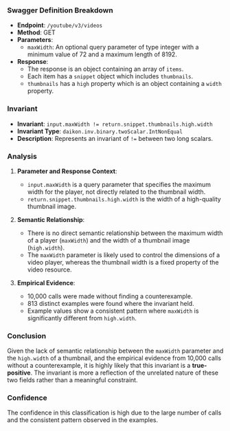 ### Swagger Definition Breakdown

- **Endpoint**: `/youtube/v3/videos`
- **Method**: GET
- **Parameters**:
  - `maxWidth`: An optional query parameter of type integer with a minimum value of 72 and a maximum length of 8192.
- **Response**:
  - The response is an object containing an array of `items`.
  - Each item has a `snippet` object which includes `thumbnails`.
  - `thumbnails` has a `high` property which is an object containing a `width` property.

### Invariant

- **Invariant**: `input.maxWidth != return.snippet.thumbnails.high.width`
- **Invariant Type**: `daikon.inv.binary.twoScalar.IntNonEqual`
- **Description**: Represents an invariant of `!=` between two long scalars.

### Analysis

1. **Parameter and Response Context**:
   - `input.maxWidth` is a query parameter that specifies the maximum width for the player, not directly related to the thumbnail width.
   - `return.snippet.thumbnails.high.width` is the width of a high-quality thumbnail image.

2. **Semantic Relationship**:
   - There is no direct semantic relationship between the maximum width of a player (`maxWidth`) and the width of a thumbnail image (`high.width`).
   - The `maxWidth` parameter is likely used to control the dimensions of a video player, whereas the thumbnail width is a fixed property of the video resource.

3. **Empirical Evidence**:
   - 10,000 calls were made without finding a counterexample.
   - 813 distinct examples were found where the invariant held.
   - Example values show a consistent pattern where `maxWidth` is significantly different from `high.width`.

### Conclusion

Given the lack of semantic relationship between the `maxWidth` parameter and the `high.width` of a thumbnail, and the empirical evidence from 10,000 calls without a counterexample, it is highly likely that this invariant is a **true-positive**. The invariant is more a reflection of the unrelated nature of these two fields rather than a meaningful constraint.

### Confidence

The confidence in this classification is high due to the large number of calls and the consistent pattern observed in the examples.
